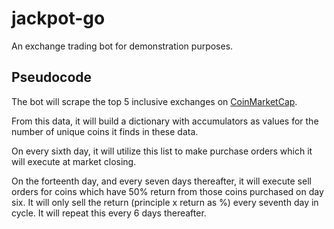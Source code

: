 # jackpot-go
An exchange trading bot for demonstration purposes.

## Pseudocode

The bot will scrape the top 5 inclusive exchanges on [CoinMarketCap](https://coinmarketcap.com/rankings/exchanges).

From this data, it will build a dictionary with accumulators as values for the number of unique coins it finds in these data.

On every sixth day, it will utilize this list to make purchase orders which it will execute at market closing.

On the forteenth day, and every seven days thereafter, it will execute sell orders for coins which have 50% return from those coins purchased on day six. It will only sell the return (principle x return as %) every seventh day in cycle. It will repeat this every 6 days thereafter.
